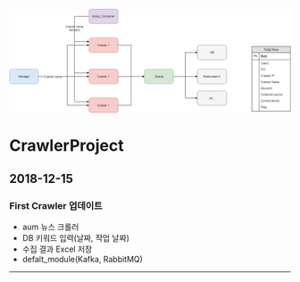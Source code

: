 ![GitPyCrawler](https://github.com/YeoHoonYun/CrawlerProject/blob/master/1.%20Crawler_Project%20(1).png?raw=true "GitPyCrawler") 
# CrawlerProject
## 2018-12-15
### First Crawler 업데이트
* aum 뉴스 크롤러
* DB 키워드 입력(날짜, 작업 날짜)
* 수집 결과 Excel 저장
* defalt_module(Kafka, RabbitMQ)
------------------------------------------------------
